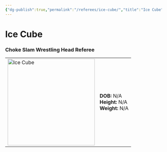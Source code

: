 ```yaml
---
{"dg-publish":true,"permalink":"/referees/ice-cube/","title":"Ice Cube","noteIcon":"","created":"2025-08-30T21:50:59.520+02:00"}
---
```


# **Ice Cube**

### Choke Slam Wrestling Head Referee

<table>
<tr>
<td><img src="Ice Cube.png" width="280" alt="Ice Cube"></td>
<td>
<b>DOB:</b> N/A<br>
<b>Height:</b> N/A<br>
<b>Weight:</b> N/A<br>
</td>
</tr>
</table>
